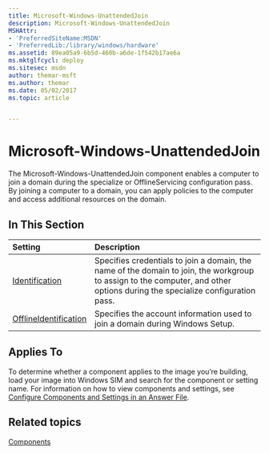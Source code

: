 ```yaml
---
title: Microsoft-Windows-UnattendedJoin
description: Microsoft-Windows-UnattendedJoin
MSHAttr:
- 'PreferredSiteName:MSDN'
- 'PreferredLib:/library/windows/hardware'
ms.assetid: 89ea05a9-6b5d-460b-a6de-1f542b17ae6a
ms.mktglfcycl: deploy
ms.sitesec: msdn
author: themar-msft
ms.author: themar
ms.date: 05/02/2017
ms.topic: article


---
```

# Microsoft-Windows-UnattendedJoin

The Microsoft-Windows-UnattendedJoin component enables a computer to join a domain during the specialize or OfflineServicing configuration pass. By joining a computer to a domain, you can apply policies to the computer and access additional resources on the domain.

## In This Section

| Setting                 | Description                                                                           |
|:------------------------|:--------------------------------------------------------------------------------------|
| [Identification](microsoft-windows-unattendedjoin-identification.md) | Specifies credentials to join a domain, the name of the domain to join, the workgroup to assign to the computer, and other options during the specialize configuration pass. |
| [OfflineIdentification](microsoft-windows-unattendedjoin-offlineidentification.md) | Specifies the account information used to join a domain during Windows Setup. |

## Applies To

To determine whether a component applies to the image you’re building, load your image into Windows SIM and search for the component or setting name. For information on how to view components and settings, see [Configure Components and Settings in an Answer File](https://docs.microsoft.com/en-us/windows-hardware/customize/desktop/wsim/configure-components-and-settings-in-an-answer-file).

## Related topics

[Components](components-b-unattend.md)
